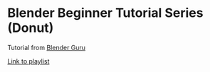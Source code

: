 # Blender Beginner Tutorial Series (Donut)

Tutorial from [Blender Guru](https://www.youtube.com/user/AndrewPPrice)

[Link to playlist](https://www.youtube.com/playlist?list=PLjEaoINr3zgEq0u2MzVgAaHEBt--xLB6U)

